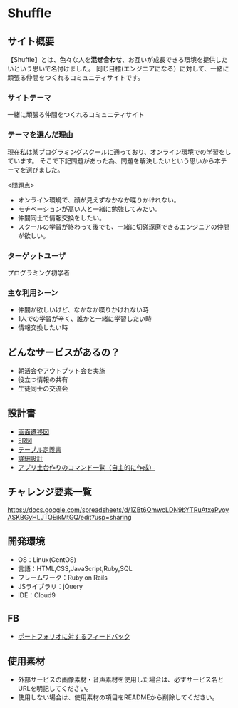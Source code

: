 # Shuffle

## サイト概要
【Shuffle】とは、色々な人を**混ぜ合わせ**、お互いが成長できる環境を提供したいという思いで名付けました。
同じ目標(エンジニアになる）に対して、一緒に頑張る仲間をつくれるコミュニティサイトです。

### サイトテーマ
一緒に頑張る仲間をつくれるコミュニティサイト

### テーマを選んだ理由
現在私は某プログラミングスクールに通っており、オンライン環境での学習をしています。
そこで下記問題があった為、問題を解決したいという思いから本テーマを選びました。

<問題点>
* オンライン環境で、顔が見えずなかなか喋りかけれない。
* モチベーションが高い人と一緒に勉強してみたい。
* 仲間同士で情報交換をしたい。
* スクールの学習が終わって後でも、一緒に切磋琢磨できるエンジニアの仲間が欲しい。

### ターゲットユーザ
プログラミング初学者

### 主な利用シーン
* 仲間が欲しいけど、なかなか喋りかけれない時
* 1人での学習が辛く、誰かと一緒に学習したい時
* 情報交換したい時

## どんなサービスがあるの？
* 朝活会やアウトプット会を実施
* 役立つ情報の共有
* 生徒同士の交流会

## 設計書
* [画面遷移図](https://drive.google.com/file/d/1WcLErtK_tbyAiFMkTYXFZEMqAwQiQV0C/view?usp=sharing)
* [ER図](https://drive.google.com/file/d/1ptPvzaPjyf21LPoxMy6aJP3uTTkrWB62/view?usp=sharing)
* [テーブル定義書](https://docs.google.com/spreadsheets/d/1SqSQQm1gZpTHf3OcX7xo8yNg7s_4f1dENl2DI5zy_GQ/edit?usp=sharing)
* [詳細設計](https://drive.google.com/file/d/11xb3GUXV8LYU4EcFpRz5xPnGj17yHM9r/view?usp=sharing)
* [アプリ土台作りのコマンド一覧（自主的に作成）](https://docs.google.com/spreadsheets/d/1A6Ea8L6Mus-K7u3EqCJokGCaN2bOZ_SFgmy01pj3FFI/edit?usp=sharing)

## チャレンジ要素一覧
https://docs.google.com/spreadsheets/d/1ZBt6QmwcLDN9bYTRuAtxePyoyASKBGyHLJTQEikMtGQ/edit?usp=sharing
## 開発環境
- OS：Linux(CentOS)
- 言語：HTML,CSS,JavaScript,Ruby,SQL
- フレームワーク：Ruby on Rails
- JSライブラリ：jQuery
- IDE：Cloud9

## FB
* [ポートフォリオに対するフィードバック](https://docs.google.com/spreadsheets/d/1L-M3-jYlHcIsOXhosFG5ke3RuXdZwe_r7sNHqSozTc0/edit?usp=sharing)

## 使用素材
- 外部サービスの画像素材・音声素材を使用した場合は、必ずサービス名とURLを明記してください。
- 使用しない場合は、使用素材の項目をREADMEから削除してください。
